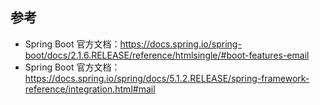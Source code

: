## 参考

- Spring Boot 官方文档：https://docs.spring.io/spring-boot/docs/2.1.6.RELEASE/reference/htmlsingle/#boot-features-email
- Spring Boot 官方文档：https://docs.spring.io/spring/docs/5.1.2.RELEASE/spring-framework-reference/integration.html#mail